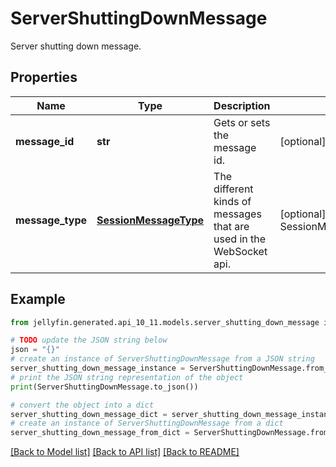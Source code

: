 # ServerShuttingDownMessage

Server shutting down message.

## Properties

Name | Type | Description | Notes
------------ | ------------- | ------------- | -------------
**message_id** | **str** | Gets or sets the message id. | [optional] 
**message_type** | [**SessionMessageType**](SessionMessageType.md) | The different kinds of messages that are used in the WebSocket api. | [optional] [readonly] [default to SessionMessageType.SERVERSHUTTINGDOWN]

## Example

```python
from jellyfin.generated.api_10_11.models.server_shutting_down_message import ServerShuttingDownMessage

# TODO update the JSON string below
json = "{}"
# create an instance of ServerShuttingDownMessage from a JSON string
server_shutting_down_message_instance = ServerShuttingDownMessage.from_json(json)
# print the JSON string representation of the object
print(ServerShuttingDownMessage.to_json())

# convert the object into a dict
server_shutting_down_message_dict = server_shutting_down_message_instance.to_dict()
# create an instance of ServerShuttingDownMessage from a dict
server_shutting_down_message_from_dict = ServerShuttingDownMessage.from_dict(server_shutting_down_message_dict)
```
[[Back to Model list]](../README.md#documentation-for-models) [[Back to API list]](../README.md#documentation-for-api-endpoints) [[Back to README]](../README.md)


